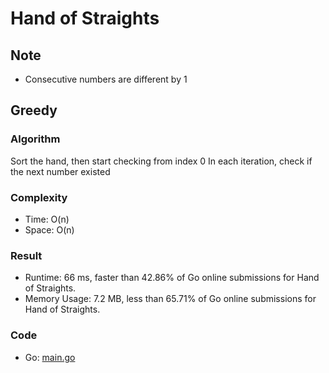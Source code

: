 # Hand of Straights


## Note

- Consecutive numbers are different by 1

## Greedy


### Algorithm

Sort the hand, then start checking from index 0
In each iteration, check if the next number existed

### Complexity

- Time: O(n)
- Space: O(n)

### Result

- Runtime: 66 ms, faster than 42.86% of Go online submissions for Hand of Straights.
- Memory Usage: 7.2 MB, less than 65.71% of Go online submissions for Hand of Straights.

### Code

- Go: [main.go](#maingo)

